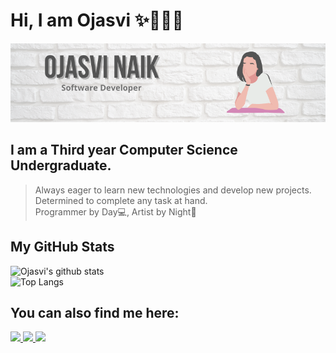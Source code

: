 # Hi, I am Ojasvi :sparkles:👩🏻‍💻
![Image](https://raw.githubusercontent.com/ojasvinaik13/ojasvinaik13/master/images/me.png)
## I am a Third year Computer Science Undergraduate.
> Always eager to learn new technologies and develop new projects. Determined to complete any task at hand.  
> Programmer by Day💻, Artist by Night:art:
## My GitHub Stats
![Ojasvi's github stats](https://github-readme-stats.vercel.app/api?username=ojasvinaik13&count_private=true&show_icons=true&theme=tokyonight)     
![Top Langs](https://github-readme-stats.vercel.app/api/top-langs/?username=ojasvinaik13&layout=compact&theme=tokyonight&card_width=445)
## You can also find me here:  
<a href="https://www.linkedin.com/in/ojasvi-naik-009980194/" target="_blank">
    <img src="https://img.shields.io/badge/linkedin-%230077B5.svg?&style=for-the-badge&logo=linkedin&logoColor=white" />
  </a>
<a href="https://www.instagram.com/the.coloured.palette/" target="_blank">
    <img src="https://img.shields.io/badge/instagram-%23E4405F.svg?&style=for-the-badge&logo=instagram&logoColor=white" />
  </a>
<a href="mailto:ojasvi.naik@gmail.com" target="_blank">
    <img src="https://img.shields.io/badge/mail-%230077B5.svg?&style=for-the-badge&logo=gmail&logoColor=white" />
  </a>
